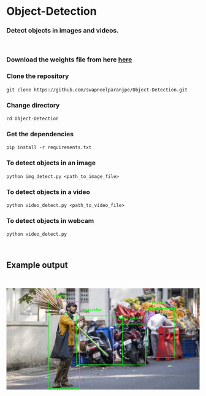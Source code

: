 # Object-Detection
### Detect objects in images and videos.

<br>

### Download the weights file from here [here](https://drive.google.com/file/d/1hSi0NAHIYQRb0YpXUL8E217GnhFaQBSU/view?usp=sharing)


### Clone the repository
```
git clone https://github.com/swapneelparanjpe/Object-Detection.git
```

### Change directory
```
cd Object-Detection
```

### Get the dependencies
```
pip install -r requirements.txt
```

### To detect objects in an image
```
python img_detect.py <path_to_image_file>
```

### To detect objects in a video
```
python video_detect.py <path_to_video_file>
```

### To detect objects in webcam
```
python video_detect.py
```

<br>

##  Example output
<br>

![GitHub Logo](/img_detection_output.jpg)
